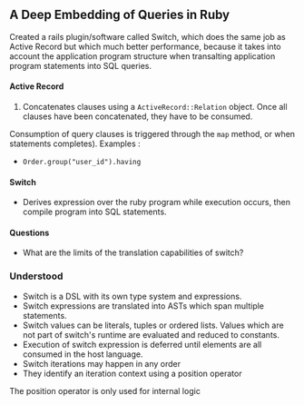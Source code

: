 ## A Deep Embedding of Queries in Ruby

Created a rails plugin/software called Switch, which does the same job as Active Record but which much better performance, because it takes into account the application program structure when transalting application program statements into SQL queries.

#### Active Record

1) Concatenates clauses using a `ActiveRecord::Relation` object. Once all clauses have been concatenated, they have to be consumed.

Consumption of query clauses is triggered through the `map` method, or when statements completes). Examples :
   - `Order.group("user_id").having`

#### Switch

 - Derives expression over the ruby program while execution occurs, then compile program into SQL statements.

 
#### Questions 

 - What are the limits of the translation capabilities of switch?

### Understood

 - Switch is a DSL with its own type system and expressions.
 - Switch expressions are translated into ASTs which span multiple statements.
 - Switch values can be literals, tuples or ordered lists. Values which are not part of switch's runtime are evaluated and reduced to constants.
 - Execution of switch expression is deferred until elements are all consumed in the host language.
 - Switch iterations may happen in any order
 - They identify an iteration context using a position operator

The position operator is only used for internal logic